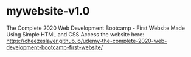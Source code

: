 # mywebsite-v1.0
The Complete 2020 Web Development Bootcamp - First Website Made Using Simple HTML and CSS
Access the website here: <br>
https://cheezeslayer.github.io/udemy-the-complete-2020-web-development-bootcamp-first-website/ 
